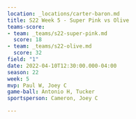 ```yaml
---
location: _locations/carter-baron.md
title: S22 Week 5 - Super Pink vs Olive
teams-score:
- team: _teams/s22-super-pink.md
  score: 18
- team: _teams/s22-olive.md
  score: 32
field: "1"
date: 2022-04-10T12:30:00.000-04:00
season: 22
week: 5
mvp: Paul W, Joey C
game-ball: Antonio H, Tucker
sportsperson: Cameron, Joey C

---
```

